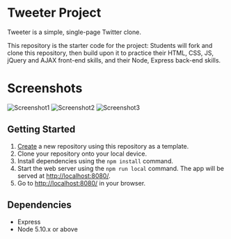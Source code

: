 # Tweeter Project

Tweeter is a simple, single-page Twitter clone.

This repository is the starter code for the project: Students will fork and clone this repository, then build upon it to practice their HTML, CSS, JS, jQuery and AJAX front-end skills, and their Node, Express back-end skills.

# Screenshots

![Screenshot1](https://github.com/quangtienftu49/tweeter-tien/blob/master/screenshots/shot1.png)
![Screenshot2](https://github.com/quangtienftu49/tweeter-tien/blob/master/screenshots/shot2.png)
![Screenshot3](https://github.com/quangtienftu49/tweeter-tien/blob/master/screenshots/shot3.png)

## Getting Started

1. [Create](https://docs.github.com/en/repositories/creating-and-managing-repositories/creating-a-repository-from-a-template) a new repository using this repository as a template.
2. Clone your repository onto your local device.
3. Install dependencies using the `npm install` command.
3. Start the web server using the `npm run local` command. The app will be served at <http://localhost:8080/>.
4. Go to <http://localhost:8080/> in your browser.

## Dependencies

- Express
- Node 5.10.x or above
